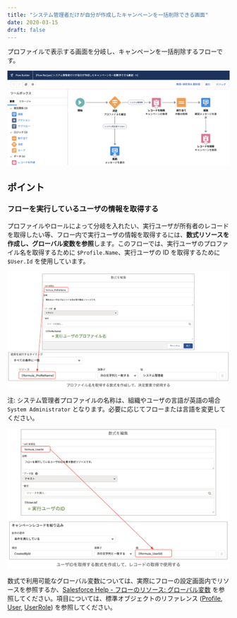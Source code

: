 ```yaml
---
title: "システム管理者だけが自分が作成したキャンペーンを一括削除できる画面"
date: 2020-03-15
draft: false
---
```


プロファイルで表示する画面を分岐し、キャンペーンを一括削除するフローです。

![](screenshot.png)

## ポイント
### フローを実行しているユーザの情報を取得する
プロファイルやロールによって分岐を入れたい、実行ユーザが所有者のレコードを取得したい等、フロー内で実行ユーザの情報を取得するには、**数式リソースを作成し、グローバル変数を参照**します。このフローでは、実行ユーザのプロファイル名を取得するために `$Profile.Name`、実行ユーザの ID を取得するために `$User.Id` を使用しています。

![](formula_global_variable1.png)

注: システム管理者プロファイルの名称は、組織やユーザの言語が英語の場合 `System Administrator` となります。必要に応じてフローまたは言語を変更してください。

![](formula_global_variable2.png)

数式で利用可能なグローバル変数については、実際にフローの設定画面内でリソースを参照するか、[Salesforce Help - フローのリソース: グローバル変数](https://help.salesforce.com/articleView?id=flow_ref_resources_global_variables.htm&type=5) を参照してください。項目については、標準オブジェクトのリファレンス ([Profile](https://developer.salesforce.com/docs/atlas.ja-jp.object_reference.meta/object_reference/sforce_api_objects_profile.htm), [User](https://developer.salesforce.com/docs/atlas.ja-jp.object_reference.meta/object_reference/sforce_api_objects_user.htm), [UserRole](https://developer.salesforce.com/docs/atlas.ja-jp.object_reference.meta/object_reference/sforce_api_objects_role.htm)) を参照してください。